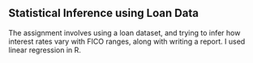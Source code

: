 ## Statistical Inference using Loan Data
The assignment involves using a loan dataset, and trying to infer how interest rates vary with FICO ranges, 
along with writing a report. I used linear regression in R.
